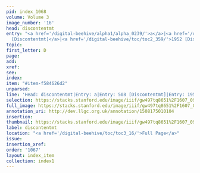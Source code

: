 ```yaml
---
pid: index_1068
volume: Volume 3
image_number: '16'
head: discontentmt
entry: "<a href='/digital-beehive/alpha1/alpha_0239/'>a</a>|<a href='/digital-beehive/toc/toc2_122/'>508
  [Discontentmt]</a>|<a href='/digital-beehive/toc/toc2_359/'>1952 [Discontentmt]</a>"
topic: 
first_letter: D
page: 
add: 
xref: 
see: 
index: 
item: "#item-f584626d2"
unparsed: 
line: 'Head: discontentmt|Entry: a|Entry: 508 [Discontentmt]|Entry: 1952 [Discontentmt]|#item-f584626d2'
selection: https://stacks.stanford.edu/image/iiif/gw497tq8651%2F1607_0959/1799,3430,733,117/full/0/default.jpg
full_image: https://stacks.stanford.edu/image/iiif/gw497tq8651%2F1607_0959/full/full/0/default.jpg
annotation_uri: http://dev.llgc.org.uk/annotation/1508175010104
insertion: 
thumbnail: https://stacks.stanford.edu/image/iiif/gw497tq8651%2F1607_0959/1799,3430,733,117/150,/0/default.jpg
label: discontentmt
location: "<a href='/digital-beehive/toc/toc3_16/'>Full Page</a>"
issue: 
insertion_xref: 
order: '1067'
layout: index_item
collection: index1
---
```

